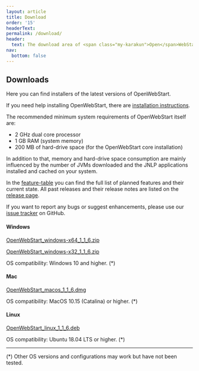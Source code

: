 ```yaml
---
layout: article
title: Download
order: '15'
headerText:
permalink: /download/
header:
  text: The download area of <span class="my-karakun">Open</span>WebStart
nav:
  bottom: false
---
```


## Downloads
Here you can find installers of the latest versions of <span class="text-highlight">Open<span>WebStart</span></span>.

If you need help installing <span class="text-highlight">Open<span>WebStart</span></span>, there are [installation instructions](/installation).

The recommended minimum system requirements of OpenWebStart itself are:

* 2 GHz dual core processor
* 1 GB RAM (system memory)
* 200 MB of hard-drive space (for the OpenWebStart core installation)

In addition to that, memory and hard-drive space consumption are mainly influenced by the number of JVMs downloaded and the JNLP applications installed and cached on your system.

In the [feature-table](/feature-table) you can find the full list of planned features and their current state.
All past releases and their release notes are listed on the [release page](https://github.com/karakun/OpenWebStart/releases).

If you want to report any bugs or suggest enhancements, please use our [issue tracker](https://github.com/karakun/OpenWebStart/issues) on GitHub.

#### Windows
[OpenWebStart_windows-x64_1_1_6.zip](https://github.com/karakun/OpenWebStart/releases/download/v1.1.6/OpenWebStart_windows-x64_1_1_6.zip)

[OpenWebStart_windows-x32_1_1_6.zip](https://github.com/karakun/OpenWebStart/releases/download/v1.1.6/OpenWebStart_windows-x32_1_1_6.zip)

OS compatibility: Windows 10 and higher. (*)

#### Mac
[OpenWebStart_macos_1_1_6.dmg](https://github.com/karakun/OpenWebStart/releases/download/v1.1.6/OpenWebStart_macos_1_1_6.dmg)

OS compatibility: MacOS 10.15 (Catalina) or higher. (*)

#### Linux
[OpenWebStart_linux_1_1_6.deb](https://github.com/karakun/OpenWebStart/releases/download/v1.1.6/OpenWebStart_linux_1_1_6.deb)

OS compatibility: Ubuntu 18.04 LTS or higher. (*)


---

(*) Other OS versions and configurations may work but have not been tested.
